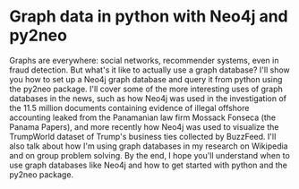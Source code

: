# Graph data in python with Neo4j and py2neo

Graphs are everywhere: social networks, recommender systems, even in fraud detection. But what's it like to actually use a graph database? I'll show you how to set up a Neo4j graph database and query it from python using the py2neo package. I'll cover some of the more interesting uses of graph databases in the news, such as how Neo4j was used in the investigation of the 11.5 million documents containing evidence of illegal offshore accounting leaked from the Panamanian law firm Mossack Fonseca (the Panama Papers), and more recently how Neo4j was used to visualize the TrumpWorld dataset of Trump's business ties collected by BuzzFeed. I'll also talk about how I'm using graph databases in my research on Wikipedia and on group problem solving. By the end, I hope you'll understand when to use graph databases like Neo4j and how to get started with python and the py2neo package.
